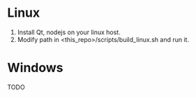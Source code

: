 # Linux
1. Install Qt, nodejs on your linux host.
2. Modify path in <this_repo>/scripts/build_linux.sh and run it.

# Windows
TODO